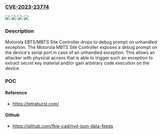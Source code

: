 ### [CVE-2023-23774](https://cve.mitre.org/cgi-bin/cvename.cgi?name=CVE-2023-23774)
![](https://img.shields.io/static/v1?label=Product&message=EBTS%2FMBTS%20Base%20Radio&color=blue)
![](https://img.shields.io/static/v1?label=Version&message=R05.x2.57%20&color=brightgreen)
![](https://img.shields.io/static/v1?label=Version&message=r05.x2.57%20&color=brightgreen)
![](https://img.shields.io/static/v1?label=Vulnerability&message=An%20exception%20is%20thrown%20from%20a%20function%2C%20but%20it%20is%20not%20caught&color=brightgreen)

### Description

Motorola EBTS/MBTS Site Controller drops to debug prompt on unhandled exception. The Motorola MBTS Site Controller exposes a debug prompt on the device's serial port in case of an unhandled exception. This allows an attacker with physical access that is able to trigger such an exception to extract secret key material and/or gain arbitrary code execution on the device.

### POC

#### Reference
- https://tetraburst.com/

#### Github
- https://github.com/fkie-cad/nvd-json-data-feeds

